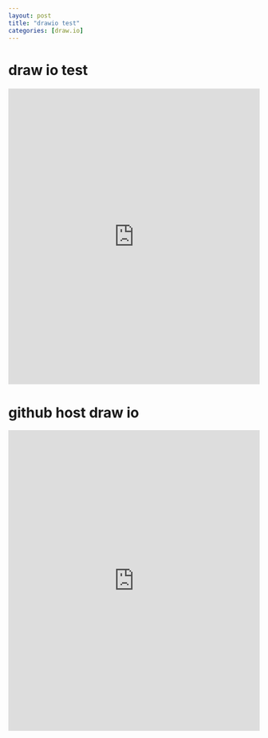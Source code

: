 ```yaml
---
layout: post
title: "drawio test"
categories: [draw.io]
---
```

# draw io test

<div class="mxgraph" style="max-width:100%;border:1px solid transparent;" data-mxgraph="{&quot;highlight&quot;:&quot;#0000ff&quot;,&quot;nav&quot;:true,&quot;resize&quot;:true,&quot;toolbar&quot;:&quot;zoom layers lightbox&quot;,&quot;edit&quot;:&quot;_blank&quot;,&quot;xml&quot;:&quot;&lt;mxfile host=\&quot;www.draw.io\&quot; modified=\&quot;2020-08-27T01:30:57.917Z\&quot; agent=\&quot;5.0 (Macintosh; Intel Mac OS X 10_15_5) AppleWebKit/537.36 (KHTML, like Gecko) Chrome/84.0.4147.135 Safari/537.36\&quot; etag=\&quot;m8OY4zf9WrFOLqrjJGOz\&quot; version=\&quot;13.6.5\&quot; type=\&quot;device\&quot;&gt;&lt;diagram id=\&quot;9OF7Apnmmklj5Lpjgvty\&quot; name=\&quot;Page-1\&quot;&gt;tZRBT4MwFIB/DUcTaAXn1W3qZUazg/HY0DfapKXkrQzw11ukheGyzCV6onzv9bX9+iCiS90+IavExnBQEYl5G9FVRAiJs8w9etINJInv6UAKlNyzCWzlJ4RET2vJYT9LtMYoK6s5zE1ZQm5njCGaZp62M2q+asUKOAHbnKlT+i65FQNdpPHEn0EWIqycxD6iWUj2YC8YN80RouuILtEYO4x0uwTV2wtehnmPZ6LjxhBK+5sJHSekWXzUb4fbrkW60asXeeOrHJiq/YH9Zm0XDKCpSw59kTiiD42QFrYVy/to4y7dMWG1cm+JG/pygBbas/tMxtO7vgGjwWLnUkLT3HlhvmXGVmgm/0mQKo7cZ54xf+XFWHqy4gZezBWSyGVJ7nKrfuiOyZQCZQpk2vmoAKXbBODP2OsUuOR0J1sIX8YfOU6zueOU/p9j9zo1+Xfs6F9B118=&lt;/diagram&gt;&lt;/mxfile&gt;&quot;}"></div>
<script type="text/javascript" src="https://www.draw.io/js/viewer-static.min.js"></script>

<iframe frameborder="0" style="width:100%;height:593px;" src="https://viewer.diagrams.net/?highlight=0000ff&edit=_blank&layers=1&nav=1&title=Untitled.html#RxZRBb4IwFIB%2FDcctpRWn16nbDnNu8bDsWOkTGgsltQjs169IC6IxamKyE%2B33Xh%2Ft1wcemSTlq6JZPJcMhIcRKz0y9TDGaDg0j5pUDfHRmDQkUpxZ1oEl%2FwWXaGnOGWx7iVpKoXnWh6FMUwh1j1GlZNFPW0vRf2tGIzgBy5CKU%2FrNmY4bOgpQx9%2BAR7F7s49sJKEu2YJtTJksDhCZeWSipNTNKCknIGp7zkuz7uVMtN2YglRfs6BiGBejn%2FxrN6hKRebJ9IM%2F2Co7KnJ7YLtZXTkDSuYpg7oI8shzEXMNy4yGdbQwl25YrBNhZr4Z2nKgNJRn9%2Bm3pzd9AzIBrSqT4prmyQqzLdO2QtH5953U%2BMD90DJqrzxqS3dWzMCKuUESvizJXG5WD80xqRAgZKRoYnxkoLjZBKjj2GcXuOR0zUtwX8adHAfDvuOA%2FLdjcr3jMF%2FBZWurpm3fVy2g4SbaN%2FMi14KnTiejarMwZbiuZaBHFPQh3tN7NfeR%2BMH4SvGj28Wbafd32ccOftJk9gc%3D"></iframe>

# github host draw io
<iframe frameborder="0" style="width:100%;height:603px;" src="https://viewer.diagrams.net/?highlight=0000ff&edit=https%3A%2F%2Fapp.diagrams.net%2F%23Hf23505106%252Fdrawio%252Fmaster%252FUntitled%2520Diagram.drawio&layers=1&nav=1&title=Untitled%20Diagram.drawio#RzZRbT4MwFIB%2FDY8m0G6Ir25zXjITswejbw090iaFsq7c%2FPUWaQfNNCEmGp9ov56eHr4eCPAqb7eKlGwnKYgAhbQN8DpACIVxbB496QYShVd4IJni1LIR7Pk7uEBLK07h6AVqKYXmpQ9TWRSQao8RpWTjh71J4Z9akgzOwD4l4pw%2Bc6rZQJNlOPJb4BlzJ0ehXcmJC7bgyAiVzQThTYBXSko9jPJ2BaK357wM%2B26%2BWT0VpqDQczZ0FKEmeame6kXXKrzL14%2F8wmapiajsC9tidecMKFkVFPokYYCvG8Y17EuS9quNuXTDmM6FmUVmeF6UOwGUhnaCbJFbkDlo1ZkQ1zSXVphtmVMrNKP%2FyEllE%2FexZcReeXZKPVoxAyvma0nofp081HJRVYflq64PRdjezZFkspiOhD8RhGNf0BLNFJT8liD0vwRFV76gxdwO%2BoEgMx0%2F4c%2B1yZ8Qbz4A"></iframe>